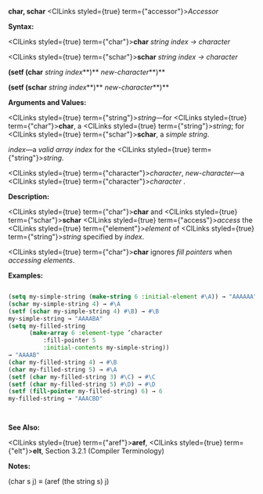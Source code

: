 **char, schar** <ClLinks styled={true} term={"accessor"}><i>Accessor</i></ClLinks> 



**Syntax:** 



<ClLinks styled={true} term={"char"}><b>char</b></ClLinks> *string index → character* 



<ClLinks styled={true} term={"schar"}><b>schar</b></ClLinks> *string index → character* 



**(setf (char** *string index***)** *new-character***)** 



**(setf (schar** *string index***)** *new-character***)** 



**Arguments and Values:** 



<ClLinks styled={true} term={"string"}><i>string</i></ClLinks>—for <ClLinks styled={true} term={"char"}><b>char</b></ClLinks>, a <ClLinks styled={true} term={"string"}><i>string</i></ClLinks>; for <ClLinks styled={true} term={"schar"}><b>schar</b></ClLinks>, a *simple string*. 



*index*—a *valid array index* for the <ClLinks styled={true} term={"string"}><i>string</i></ClLinks>. 



<ClLinks styled={true} term={"character"}><i>character</i></ClLinks>, *new-character*—a <ClLinks styled={true} term={"character"}><i>character</i></ClLinks> . 



**Description:** 



<ClLinks styled={true} term={"char"}><b>char</b></ClLinks> and <ClLinks styled={true} term={"schar"}><b>schar</b></ClLinks> <ClLinks styled={true} term={"access"}><i>access</i></ClLinks> the <ClLinks styled={true} term={"element"}><i>element</i></ClLinks> of <ClLinks styled={true} term={"string"}><i>string</i></ClLinks> specified by *index*. 



<ClLinks styled={true} term={"char"}><b>char</b></ClLinks> ignores *fill pointers* when *accessing elements*. 



**Examples:**
```lisp

(setq my-simple-string (make-string 6 :initial-element #\A)) → "AAAAAA" 
(schar my-simple-string 4) → #\A 
(setf (schar my-simple-string 4) #\B) → #\B 
my-simple-string → "AAAABA" 
(setq my-filled-string 
      (make-array 6 :element-type ’character 
		  :fill-pointer 5 
		  :initial-contents my-simple-string)) 
→ "AAAAB" 
(char my-filled-string 4) → #\B 
(char my-filled-string 5) → #\A 
(setf (char my-filled-string 3) #\C) → #\C 
(setf (char my-filled-string 5) #\D) → #\D 
(setf (fill-pointer my-filled-string) 6) → 6 
my-filled-string → "AAACBD" 




```
**See Also:** 



<ClLinks styled={true} term={"aref"}><b>aref</b></ClLinks>, <ClLinks styled={true} term={"elt"}><b>elt</b></ClLinks>, Section 3.2.1 (Compiler Terminology) 



**Notes:** 



(char s j) *≡* (aref (the string s) j) 



